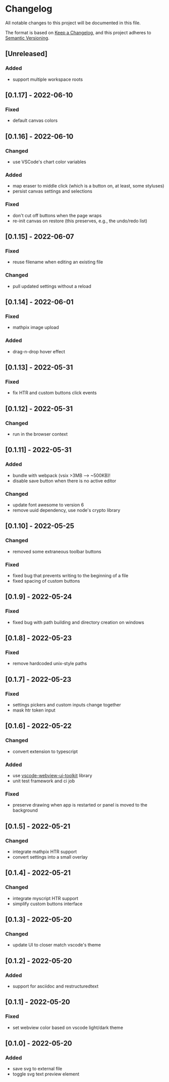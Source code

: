 # Changelog

All notable changes to this project will be documented in this file.

The format is based on [Keep a Changelog](https://keepachangelog.com/en/1.0.0/),
and this project adheres to [Semantic Versioning](https://semver.org/spec/v2.0.0.html).

## [Unreleased]

### Added

- support multiple workspace roots

## [0.1.17] - 2022-06-10

### Fixed

- default canvas colors

## [0.1.16] - 2022-06-10

### Changed

- use VSCode's chart color variables

### Added

- map eraser to middle click (which is a button on, at least, some styluses)
- persist canvas settings and selections

### Fixed

- don't cut off buttons when the page wraps
- re-init canvas on restore (this preserves, e.g., the undo/redo list)

## [0.1.15] - 2022-06-07

### Fixed

- reuse filename when editing an existing file

### Changed

- pull updated settings without a reload

## [0.1.14] - 2022-06-01

### Fixed

- mathpix image upload

### Added

- drag-n-drop hover effect

## [0.1.13] - 2022-05-31

### Fixed

- fix HTR and custom buttons click events

## [0.1.12] - 2022-05-31

### Changed

- run in the browser context

## [0.1.11] - 2022-05-31

### Added

- bundle with webpack (vsix >3MB --> ~500KB)!
- disable save button when there is no active editor

### Changed

- update font awesome to version 6
- remove uuid dependency, use node's crypto library

## [0.1.10] - 2022-05-25

### Changed

- removed some extraneous toolbar buttons

### Fixed

- fixed bug that prevents writing to the beginning of a file
- fixed spacing of custom buttons

## [0.1.9] - 2022-05-24

### Fixed

- fixed bug with path building and directory creation on windows

## [0.1.8] - 2022-05-23

### Fixed

- remove hardcoded unix-style paths

## [0.1.7] - 2022-05-23

### Fixed

- settings pickers and custom inputs change together
- mask htr token input

## [0.1.6] - 2022-05-22

### Changed

- convert extension to typescript

### Added

- use [vscode-webview-ui-toolkit](https://github.com/microsoft/vscode-webview-ui-toolkit) library
- unit test framework and ci job

### Fixed

- preserve drawing when app is restarted or panel is moved to the background

## [0.1.5] - 2022-05-21

### Changed

- integrate mathpix HTR support
- convert settings into a small overlay

## [0.1.4] - 2022-05-21

### Changed

- integrate myscript HTR support
- simplify custom buttons interface

## [0.1.3] - 2022-05-20

### Changed

- update UI to closer match vscode's theme

## [0.1.2] - 2022-05-20

### Added

- support for asciidoc and restructuredtext

## [0.1.1] - 2022-05-20

### Fixed

- set webview color based on vscode light/dark theme

## [0.1.0] - 2022-05-20

### Added

- save svg to external file
- toggle svg text preview element
